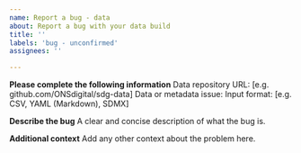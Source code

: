 ```yaml
---
name: Report a bug - data
about: Report a bug with your data build
title: ''
labels: 'bug - unconfirmed'
assignees: ''

---
```

**Please complete the following information**
Data repository URL: [e.g. github.com/ONSdigital/sdg-data]
Data or metadata issue:
Input format: [e.g. CSV, YAML (Markdown), SDMX]

**Describe the bug**
A clear and concise description of what the bug is.

**Additional context**
Add any other context about the problem here.
